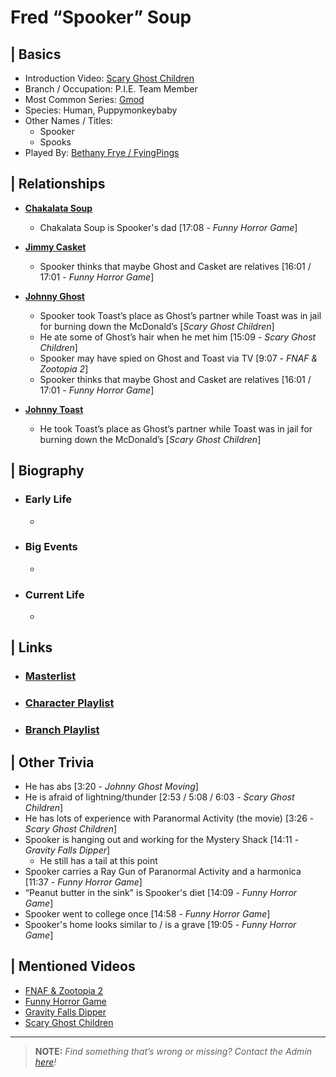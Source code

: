 # Fred “Spooker” Soup  


## | Basics  
- Introduction Video: [Scary Ghost Children]()  
- Branch / Occupation: P.I.E. Team Member 
- Most Common Series: [Gmod](./6.Series/Gmod.html)  
- Species: Human, Puppymonkeybaby  
- Other Names / Titles:   
  - Spooker
  - Spooks  
- Played By: [Bethany Frye / FyingPings](./3.Siblings/3.3.Bethany-Frye-FlyingPings.md)  


## | Relationships 
- [**Chakalata Soup**](./5.Characters/Chakalata_Soup.md)
  - Chakalata Soup is Spooker's dad [17:08 - *Funny Horror Game*]

- [**Jimmy Casket**](./5.Characters/Jimmy_Casket.md)
  - Spooker thinks that maybe Ghost and Casket are relatives [16:01 / 17:01 - *Funny Horror Game*]

- [**Johnny Ghost**](./5.Characters/Johnny_Ghost.md)  
  - Spooker took Toast’s place as Ghost’s partner while Toast was in jail for burning down the McDonald’s [*Scary Ghost Children*]
  - He ate some of Ghost’s hair when he met him [15:09 - *Scary Ghost Children*]
  - Spooker may have spied on Ghost and Toast via TV [9:07 - *FNAF & Zootopia 2*]
  - Spooker thinks that maybe Ghost and Casket are relatives [16:01 / 17:01 - *Funny Horror Game*]

- [**Johnny Toast**](./5.Characters/Johnny_Toast.md)
  - He took Toast’s place as Ghost’s partner while Toast was in jail for burning down the McDonald’s [*Scary Ghost Children*]


## | Biography  
- ### Early Life  
  -   
- ### Big Events  
  -   
- ### Current Life  
  -   

 
## | Links  
- ### [Masterlist]()  
- ### [Character Playlist]()  
- ### [Branch Playlist]()  


## | Other Trivia  
- He has abs \[3:20 - *Johnny Ghost Moving*]
- He is afraid of lightning/thunder \[2:53 / 5:08 / 6:03 - *Scary Ghost Children*]
- He has lots of experience with Paranormal Activity \(the movie) \[3:26 - *Scary Ghost Children*]
- Spooker is hanging out and working for the Mystery Shack \[14:11 - *Gravity Falls Dipper*]
  - He still has a tail at this point
- Spooker carries a Ray Gun of Paranormal Activity and a harmonica \[11:37 - *Funny Horror Game*]
- “Peanut butter in the sink" is Spooker's diet \[14:09 - *Funny Horror Game*]
- Spooker went to college once \[14:58 - *Funny Horror Game*]
- Spooker's home looks similar to / is a grave \[19:05 - *Funny Horror Game*]

## | Mentioned Videos
- [FNAF & Zootopia 2]()
- [Funny Horror Game]()
- [Gravity Falls Dipper]()
- [Scary Ghost Children]()

----

> **NOTE:** *Find something that’s wrong or missing? Contact the Admin [here](./chapter_2.md)!*